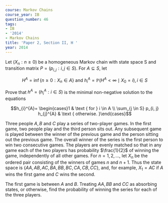 ```yaml
---
course: Markov Chains
course_year: IB
question_number: 46
tags:
- IB
- '2014'
- Markov Chains
title: 'Paper 2, Section II, H '
year: 2014
---
```




Let $\left(X_{n}: n \geqslant 0\right)$ be a homogeneous Markov chain with state space $\mathrm{S}$ and transition matrix $P=\left(p_{i, j}: i, j \in S\right)$. For $A \subseteq S$, let

$$H^{A}=\inf \left\{n \geqslant 0: X_{n} \in A\right\} \text { and } h_{i}^{A}=\mathbb{P}\left(H^{A}<\infty \mid X_{0}=i\right), i \in S$$

Prove that $h^{A}=\left(h_{i}^{A}: i \in S\right)$ is the minimal non-negative solution to the equations

$$h_{i}^{A}= \begin{cases}1 & \text { for } i \in A \\ \sum_{j \in S} p_{i, j} h_{j}^{A} & \text { otherwise. }\end{cases}$$

Three people $A, B$ and $C$ play a series of two-player games. In the first game, two people play and the third person sits out. Any subsequent game is played between the winner of the previous game and the person sitting out the previous game. The overall winner of the series is the first person to win two consecutive games. The players are evenly matched so that in any game each of the two players has probability $\frac{1}{2}$ of winning the game, independently of all other games. For $n=1,2, \ldots$, let $X_{n}$ be the ordered pair consisting of the winners of games $n$ and $n+1$. Thus the state space is $\{A A, A B, A C, B A, B B, B C, C A, C B, C C\}$, and, for example, $X_{1}=A C$ if $A$ wins the first game and $C$ wins the second.

The first game is between $A$ and $B$. Treating $A A, B B$ and $C C$ as absorbing states, or otherwise, find the probability of winning the series for each of the three players.